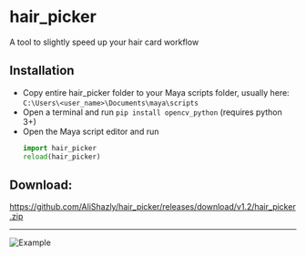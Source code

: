 # hair_picker
A tool to slightly speed up your hair card workflow

## Installation

- Copy entire hair_picker folder to your Maya scripts folder, usually here: 
`C:\Users\<user_name>\Documents\maya\scripts`
- Open a terminal and run `pip install opencv_python` (requires python 3+)
- Open the Maya script editor and run 
    ```python
    import hair_picker
    reload(hair_picker)
    ```

## Download:
https://github.com/AliShazly/hair_picker/releases/download/v1.2/hair_picker.zip

---

![Example](https://i.imgur.com/2SIvZLC.gif)
